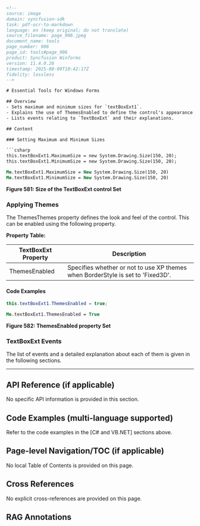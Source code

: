 ```html
<!-- 
source: image
domain: syncfusion-sdk
task: pdf-ocr-to-markdown
language: en (keep original; do not translate)
source_filename: page_906.jpeg
document_name: tools
page_number: 906
page_id: tools#page_906
product: Syncfusion Winforms
version: 11.4.0.26
timestamp: 2025-08-09T10:42:17Z
fidelity: lossless
-->

# Essential Tools for Windows Forms

## Overview
- Sets maximum and minimum sizes for `textBoxExt1`.
- Explains the use of ThemesEnabled to define the control's appearance.
- Lists events relating to `TextBoxExt` and their explanations.

## Content

### Setting Maximum and Minimum Sizes

```csharp
this.textBoxExt1.MaximumSize = new System.Drawing.Size(150, 20);
this.textBoxExt1.MinimumSize = new System.Drawing.Size(150, 20);
```

```vb
Me.textBoxExt1.MaximumSize = New System.Drawing.Size(150, 20)
Me.textBoxExt1.MinimumSize = New System.Drawing.Size(150, 20)
```

**Figure 581: Size of the TextBoxExt control Set**

### Applying Themes

The ThemesThemes property defines the look and feel of the control. This can be enabled using the following property.

**Property Table:**

| TextBoxExt Property       | Description                                                                 |
|---------------------------|-----------------------------------------------------------------------------|
| ThemesEnabled             | Specifies whether or not to use XP themes when BorderStyle is set to 'Fixed3D'. |

#### Code Examples

```csharp
this.textBoxExt1.ThemesEnabled = true;
```

```vb
Me.textBoxExt1.ThemesEnabled = True
```

**Figure 582: ThemesEnabled property Set**

### TextBoxExt Events

The list of events and a detailed explanation about each of them is given in the following sections.

---

## API Reference (if applicable)

No specific API information is provided in this section.

## Code Examples (multi-language supported)

Refer to the code examples in the [C# and VB.NET] sections above.

## Page-level Navigation/TOC (if applicable)

No local Table of Contents is provided on this page.

## Cross References

No explicit cross-references are provided on this page.

## RAG Annotations

<!--
tags: [windows forms, textbox, size, themes, events, windows presentation foundation]
keywords: [ThemesEnabled, TextBoxExt, size set, maximum size, minimum size, fixed3D, XP themes, event handling]
-->
```